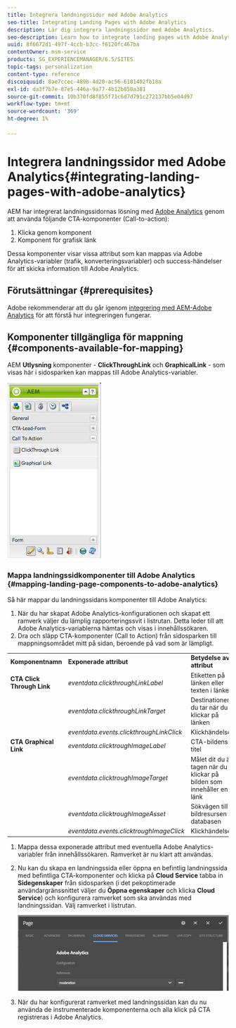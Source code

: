 ```yaml
---
title: Integrera landningssidor med Adobe Analytics
seo-title: Integrating Landing Pages with Adobe Analytics
description: Lär dig integrera landningssidor med Adobe Analytics.
seo-description: Learn how to integrate landing pages with Adobe Analytics.
uuid: 8f6672d1-497f-4ccb-b3cc-f6120fc467ba
contentOwner: msm-service
products: SG_EXPERIENCEMANAGER/6.5/SITES
topic-tags: personalization
content-type: reference
discoiquuid: 8ae7ccec-489b-4d20-ac56-6101402fb18a
exl-id: da3f7b7e-87e5-446a-9a77-4b12b850a381
source-git-commit: 10b370fd8f855f71c6d7d791c272137bb5e04d97
workflow-type: tm+mt
source-wordcount: '369'
ht-degree: 1%

---
```


# Integrera landningssidor med Adobe Analytics{#integrating-landing-pages-with-adobe-analytics}

AEM har integrerat landningssidornas lösning med [Adobe Analytics](https://www.omniture.com/en/products/analytics/sitecatalyst) genom att använda följande CTA-komponenter (Call-to-action):

1. Klicka genom komponent
1. Komponent för grafisk länk

Dessa komponenter visar vissa attribut som kan mappas via Adobe Analytics-variabler (trafik, konverteringsvariabler) och success-händelser för att skicka information till Adobe Analytics.

## Förutsättningar {#prerequisites}

Adobe rekommenderar att du går igenom [integrering med AEM-Adobe Analytics](/help/sites-administering/adobeanalytics.md) för att förstå hur integreringen fungerar.

## Komponenter tillgängliga för mappning {#components-available-for-mapping}

AEM **Utlysning** komponenter - **ClickThroughLink** och **GraphicalLink** - som visas här i sidosparken kan mappas till Adobe Analytics-variabler.

![chlimage_1-21](assets/chlimage_1-21a.jpeg)

### Mappa landningssidkomponenter till Adobe Analytics {#mapping-landing-page-components-to-adobe-analytics}

Så här mappar du landningssidans komponenter till Adobe Analytics:

1. När du har skapat Adobe Analytics-konfigurationen och skapat ett ramverk väljer du lämplig rapporteringssvit i listrutan. Detta leder till att Adobe Analytics-variablerna hämtas och visas i innehållssökaren.
1. Dra och släpp CTA-komponenter (Call to Action) från sidosparken till mappningsområdet mitt på sidan, beroende på vad som är lämpligt.

<table>
 <tbody>
  <tr>
   <td><strong>Komponentnamn</strong></td>
   <td><strong>Exponerade attribut</strong></td>
   <td><strong>Betydelse av attribut</strong></td>
  </tr>
  <tr>
   <td><strong>CTA Click Through Link</strong></td>
   <td><i>eventdata.clickthroughLinkLabel</i> <br /> </td>
   <td>Etiketten på länken eller texten i länken </td>
  </tr>
  <tr>
   <td><br type="_moz" /> </td>
   <td><i>eventdata.clickthroughLinkTarget</i> <br /> </td>
   <td>Destinationen du tar när du klickar på länken </td>
  </tr>
  <tr>
   <td><br type="_moz" /> </td>
   <td><i>eventdata.events.clickthroughLinkClick</i> <br /> </td>
   <td>Klickhändelsen </td>
  </tr>
  <tr>
   <td><strong>CTA Graphical Link</strong></td>
   <td><i>eventdata.clicktroughImageLabel</i> <br /> </td>
   <td>CTA-bildens titel </td>
  </tr>
  <tr>
   <td><br type="_moz" /> </td>
   <td><i>eventdata.clicktroughImageTarget</i> <br /> </td>
   <td>Målet dit du är tagen när du klickar på bilden som innehåller en länk</td>
  </tr>
  <tr>
   <td><br type="_moz" /> </td>
   <td><i>eventdata.clicktroughImageAsset</i> <br /> </td>
   <td>Sökvägen till bildresursen i databasen </td>
  </tr>
  <tr>
   <td><br type="_moz" /> </td>
   <td><i>eventdata.events.clicktroughImageClick</i> <br /> </td>
   <td>Klickhändelsen</td>
  </tr>
 </tbody>
</table>

1. Mappa dessa exponerade attribut med eventuella Adobe Analytics-variabler från innehållssökaren. Ramverket är nu klart att användas.
1. Nu kan du skapa en landningssida eller öppna en befintlig landningssida med befintliga CTA-komponenter och klicka på **Cloud Service** tabba in **Sidegenskaper** från sidosparken (i det pekoptimerade användargränssnittet väljer du **Öppna egenskaper** och klicka **Cloud Service**) och konfigurera ramverket som ska användas med landningssidan. Välj ramverket i listrutan.

   ![chlimage_1-25](assets/chlimage_1-25a.png)

1. När du har konfigurerat ramverket med landningssidan kan du nu använda de instrumenterade komponenterna och alla klick på CTA registreras i Adobe Analytics.
